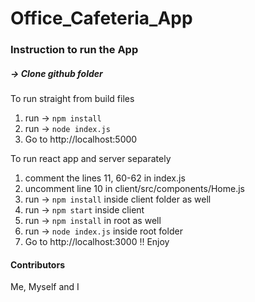 # Office_Cafeteria_App

### Instruction to run the App

#####  -> Clone github folder
To run straight from build files
1) run -> `npm install`
2) run -> `node index.js`
3) Go to http://localhost:5000

To run react app and server separately
1) comment the lines 11, 60-62 in index.js
2) uncomment line 10 in client/src/components/Home.js
3) run -> `npm install` inside client folder as well
4) run -> `npm start` inside client
5) run -> `npm install` in root as well
6) run -> `node index.js` inside root folder
7) Go to http://localhost:3000
!! Enjoy

#### Contributors
Me, Myself and I
